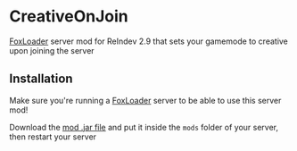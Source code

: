 # CreativeOnJoin

[FoxLoader](https://github.com/Fox2Code/FoxLoader/releases) server mod for ReIndev 2.9 that sets your gamemode to creative upon joining the server

## Installation
Make sure you're running a [FoxLoader](https://github.com/Fox2Code/FoxLoader/releases) server to be able to use this server mod!

Download the [mod .jar file](https://github.com/kivattt/CreativeOnJoin) and put it inside the `mods` folder of your server, then restart your server